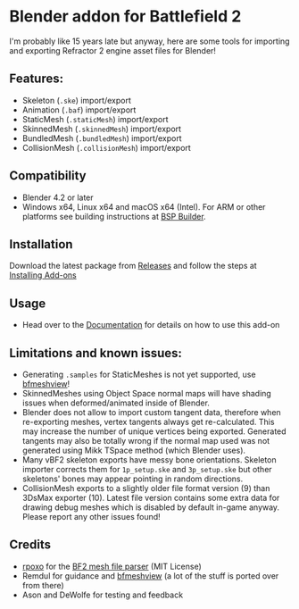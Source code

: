 # Blender addon for Battlefield 2
I'm probably like 15 years late but anyway, here are some tools for importing and exporting Refractor 2 engine asset files for Blender!

## Features:
- Skeleton (`.ske`) import/export
- Animation (`.baf`) import/export
- StaticMesh (`.staticMesh`) import/export
- SkinnedMesh (`.skinnedMesh`) import/export
- BundledMesh (`.bundledMesh`) import/export
- CollisionMesh (`.collisionMesh`) import/export

## Compatibility
- Blender 4.2 or later
- Windows x64, Linux x64 and macOS x64 (Intel). For ARM or other platforms see building instructions at [BSP Builder](bsp_builder/README.md).

## Installation
Download the latest package from [Releases](https://github.com/marekzajac97/bf2-blender/releases/latest) and follow the steps at [Installing Add-ons](https://docs.blender.org/manual/en/latest/editors/preferences/addons.html#installing-add-ons)

## Usage
- Head over to the [Documentation](docs/README.md) for details on how to use this add-on

## Limitations and known issues:
- Generating `.samples` for StaticMeshes is not yet supported, use [bfmeshview](http://www.bytehazard.com/bfstuff/bfmeshview/)!
- SkinnedMeshes using Object Space normal maps will have shading issues when deformed/animated inside of Blender.
- Blender does not allow to import custom tangent data, therefore when re-exporting meshes, vertex tangents always get re-calculated. This may increase the number of unique vertices being exported. Generated tangents may also be totally wrong if the normal map used was not generated using Mikk TSpace method (which Blender uses).
- Many vBF2 skeleton exports have messy bone orientations. Skeleton importer corrects them for `1p_setup.ske` and `3p_setup.ske` but other skeletons' bones may appear pointing in random directions.
- CollisionMesh exports to a slightly older file format version (9) than 3DsMax exporter (10). Latest file version contains some extra data for drawing debug meshes which is disabled by default in-game anyway.
Please report any other issues found!

## Credits
- [rpoxo](https://github.com/rpoxo) for the [BF2 mesh file parser](https://github.com/rpoxo/bf2mesh) (MIT License)
- Remdul for guidance and [bfmeshview](http://www.bytehazard.com/bfstuff/bfmeshview/) (a lot of the stuff is ported over from there)
- Ason and DeWolfe for testing and feedback

